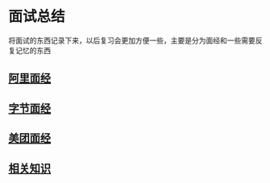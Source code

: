 # 面试总结
将面试的东西记录下来，以后复习会更加方便一些，主要是分为面经和一些需要反复记忆的东西
## [阿里面经](/alibaba.md)
## [字节面经](/bytedance.md)
## [美团面经](/meituan.md)
## [相关知识](/knowledge/knowledge.md)